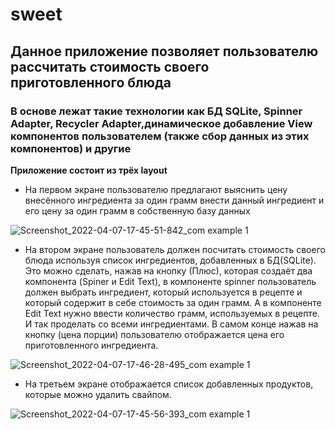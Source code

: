 # sweet
## Данное приложение позволяет пользователю рассчитать стоимость своего приготовленного блюда
### В основе лежат такие технологии как БД SQLite, Spinner Adapter, Recycler Adapter,динамическое добавление View компонентов пользователем (также сбор данных из этих компонентов) и другие
**Приложение состоит из трёх layout**
+ На первом экране пользователю предлагают выяснить цену внесённого ингредиента за один грамм внести данный ингредиент и его цену за один грамм в собственную базу данных

![Screenshot_2022-04-07-17-45-51-842_com example 1](https://user-images.githubusercontent.com/80197239/162149254-76e87273-5c54-4fa0-a290-2ca791d72210.png)


+	На втором экране пользователь должен посчитать стоимость своего блюда используя список ингредиентов, добавленных в БД(SQLite). Это можно сделать, нажав на кнопку (Плюс), которая создаёт два компонента (Spiner и Edit Text), в компоненте spinner пользователь должен выбрать ингредиент, который используется в рецепте и который содержит в себе стоимость за один грамм. А в компоненте Edit Text нужно ввести количество грамм, используемых в рецепте. И так проделать со всеми ингредиентами. В самом конце нажав на кнопку (цена порции) пользователю отображается цена его приготовленного ингредиента. 

![Screenshot_2022-04-07-17-46-28-495_com example 1](https://user-images.githubusercontent.com/80197239/162149266-db964627-fdd3-4581-8e7d-04f7c6915152.png)


+ На третьем экране отображается список добавленных продуктов, которые можно удалить свайпом.

![Screenshot_2022-04-07-17-45-56-393_com example 1](https://user-images.githubusercontent.com/80197239/162149275-2e85b8c8-5f7f-4c54-85f7-3321487fef61.png)


